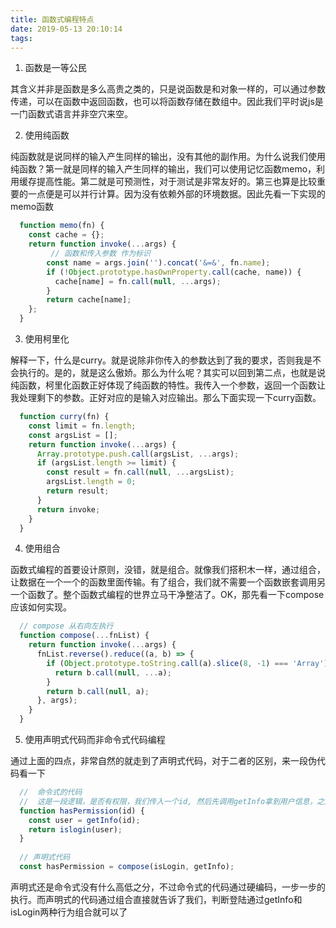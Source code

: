 ```yaml
---
title: 函数式编程特点
date: 2019-05-13 20:10:14
tags:
---
```


1. 函数是一等公民

其含义并非是函数是多么高贵之类的，只是说函数是和对象一样的，可以通过参数传递，可以在函数中返回函数，也可以将函数存储在数组中。因此我们平时说js是一门函数式语言并非空穴来空。

  
2. 使用纯函数

纯函数就是说同样的输入产生同样的输出，没有其他的副作用。为什么说我们使用纯函数？第一就是同样的输入产生同样的输出，我们可以使用记忆函数memo，利用缓存提高性能。第二就是可预测性，对于测试是非常友好的。第三也算是比较重要的一点便是可以并行计算。因为没有依赖外部的环境数据。因此先看一下实现的memo函数
```js
  function memo(fn) {
    const cache = {};
    return function invoke(...args) {
         // 函数和传入参数 作为标识
        const name = args.join('').concat('&=&', fn.name);
        if (!Object.prototype.hasOwnProperty.call(cache, name)) {
          cache[name] = fn.call(null, ...args);
        }
        return cache[name];
    };
  }
```

3. 使用柯里化

解释一下，什么是curry。就是说除非你传入的参数达到了我的要求，否则我是不会执行的。是的，就是这么傲娇。那么为什么呢？其实可以回到第二点，也就是说纯函数，柯里化函数正好体现了纯函数的特性。我传入一个参数，返回一个函数让我处理剩下的参数。正好对应的是输入对应输出。那么下面实现一下curry函数。

```js
  function curry(fn) {
    const limit = fn.length;
    const argsList = [];
    return function invoke(...args) {
      Array.prototype.push.call(argsList, ...args);
      if (argsList.length >= limit) {
        const result = fn.call(null, ...argsList);
        argsList.length = 0;
        return result;
      }
      return invoke;
    }
  }
```

4. 使用组合

函数式编程的首要设计原则，没错，就是组合。就像我们搭积木一样，通过组合，让数据在一个一个的函数里面传输。有了组合，我们就不需要一个函数嵌套调用另一个函数了。整个函数式编程的世界立马干净整洁了。OK，那先看一下compose应该如何实现。

```js
  // compose 从右向左执行
  function compose(...fnList) {
    return function invoke(...args) {
      fnList.reverse().reduce((a, b) => {
        if (Object.prototype.toString.call(a).slice(8, -1) === 'Array') {
          return b.call(null, ...a);
        }
        return b.call(null, a);
      }, args);
    }
  }

```
5. 使用声明式代码而非命令式代码编程

通过上面的四点，非常自然的就走到了声明式代码，对于二者的区别，来一段伪代码看一下

```js
  //  命令式的代码
  //  这是一段逻辑，是否有权限，我们传入一个id, 然后先调用getInfo拿到用户信息，之后调用islogin判断是否已经登陆
  function hasPermission(id) {
    const user = getInfo(id);
    return islogin(user);
  }
  
  // 声明式代码
  const hasPermission = compose(isLogin, getInfo);
```

声明式还是命令式没有什么高低之分，不过命令式的代码通过硬编码，一步一步的执行。而声明式的代码通过组合直接就告诉了我们，判断登陆通过getInfo和isLogin两种行为组合就可以了